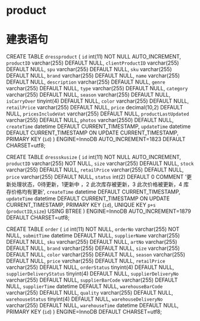 # product
# 建表语句
CREATE TABLE `dressproduct` (
  `id` int(11) NOT NULL AUTO_INCREMENT,
  `productID` varchar(255) DEFAULT NULL,
  `clientProductID` varchar(255) DEFAULT NULL,
  `spu` varchar(255) DEFAULT NULL,
  `sku` varchar(255) DEFAULT NULL,
  `brand` varchar(255) DEFAULT NULL,
  `name` varchar(255) DEFAULT NULL,
  `description` varchar(255) DEFAULT NULL,
  `genre` varchar(255) DEFAULT NULL,
  `type` varchar(255) DEFAULT NULL,
  `category` varchar(255) DEFAULT NULL,
  `season` varchar(255) DEFAULT NULL,
  `isCarryOver` tinyint(4) DEFAULT NULL,
  `color` varchar(255) DEFAULT NULL,
  `retailPrice` varchar(255) DEFAULT NULL,
  `price` decimal(10,2) DEFAULT NULL,
  `pricesIncludeVat` varchar(255) DEFAULT NULL,
  `productLastUpdated` varchar(255) DEFAULT NULL,
  `photos` varchar(2550) DEFAULT NULL,
  `createTime` datetime DEFAULT CURRENT_TIMESTAMP,
  `updateTime` datetime  DEFAULT CURRENT_TIMESTAMP ON UPDATE CURRENT_TIMESTAMP,
  PRIMARY KEY (`id`)
) ENGINE=InnoDB AUTO_INCREMENT=1823 DEFAULT CHARSET=utf8;

CREATE TABLE `dressskusize` (
  `id` int(11) NOT NULL AUTO_INCREMENT,
  `productID` varchar(255) NOT NULL,
  `size` varchar(255) DEFAULT NULL,
  `stock` varchar(255) DEFAULT NULL,
  `retailPrice` varchar(255) DEFAULT NULL,
  `price` varchar(255) DEFAULT NULL,
  `status` int(2) DEFAULT 0 COMMENT '更新处理状态，0待更新，1更新中 ，2 此次库存被更新，3 此次价格被更新，4 库存价格均有更新',
  `createTime` datetime DEFAULT CURRENT_TIMESTAMP,
  `updateTime` datetime DEFAULT CURRENT_TIMESTAMP ON UPDATE CURRENT_TIMESTAMP,
  PRIMARY KEY (`id`),
  UNIQUE KEY `p+s` (`productID`,`size`) USING BTREE
) ENGINE=InnoDB AUTO_INCREMENT=1879 DEFAULT CHARSET=utf8;


CREATE TABLE `order` (
  `id` int(11) NOT NULL,
  `orderNo` varchar(255) NOT NULL,
  `submitTime` datetime DEFAULT NULL,
  `supplierName` varchar(255) DEFAULT NULL,
  `sku` varchar(255) DEFAULT NULL,
  `artNo` varchar(255) DEFAULT NULL,
  `brand` varchar(255) DEFAULT NULL,
  `size` varchar(255) DEFAULT NULL,
  `color` varchar(255) DEFAULT NULL,
  `season` varchar(255) DEFAULT NULL,
  `price` varchar(255) DEFAULT NULL,
  `retailPrice` varchar(255) DEFAULT NULL,
  `orderStatus` tinyint(4) DEFAULT NULL,
  `supplierDeliveryStatus` tinyint(4) DEFAULT NULL,
  `supplierDeliveryNo` varchar(255) DEFAULT NULL,
  `supplierBarCode` varchar(255) DEFAULT NULL,
  `supplierTime` datetime DEFAULT NULL,
  `warehouseBarCode` varchar(255) DEFAULT NULL,
  `quality` varchar(255) DEFAULT NULL,
  `warehouseStatus` tinyint(4) DEFAULT NULL,
  `warehouseDeliveryNo` varchar(255) DEFAULT NULL,
  `warehouseTime` datetime DEFAULT NULL,
  PRIMARY KEY (`id`)
) ENGINE=InnoDB DEFAULT CHARSET=utf8;

